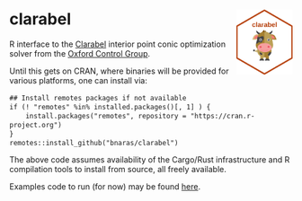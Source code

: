 # clarabel <img src="man/figures/logo.png" width="100" align="right" />

R interface to the
[Clarabel](https://oxfordcontrol.github.io/ClarabelDocs/stable/)
interior point conic optimization solver from the [Oxford Control
Group](https://github.com/oxfordcontrol).

Until this gets on CRAN, where binaries will be provided for
various platforms, one can install via:

```
## Install remotes packages if not available
if (! "remotes" %in% installed.packages()[, 1] ) {
	install.packages("remotes", repository = "https://cran.r-project.org")
}
remotes::install_github("bnaras/clarabel")
```

The above code assumes availability of the Cargo/Rust infrastructure
and R compilation tools to install from source, all freely available.

Examples code to run (for now) may be found
[here](https://bnaras.github.io/clarabel/articles/clarabel.html).

